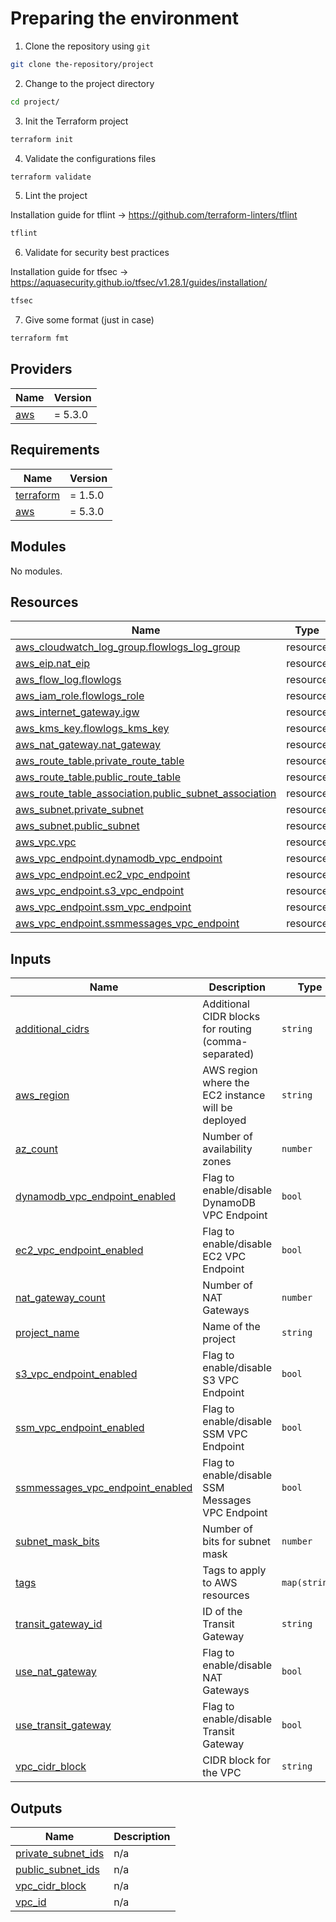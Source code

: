 

# Preparing the environment

1. Clone the repository using `git`
```bash
git clone the-repository/project
```
2. Change to the project directory
```bash
cd project/
```
3. Init the Terraform project
```bash
terraform init
```
4. Validate the configurations files
```bash
terraform validate
```
5. Lint the project

Installation guide for tflint -> https://github.com/terraform-linters/tflint
```bash
tflint
```
6. Validate for security best practices

Installation guide for tfsec -> https://aquasecurity.github.io/tfsec/v1.28.1/guides/installation/
```bash
tfsec
```
7. Give some format (just in case)
```bash
terraform fmt
```

## Providers

| Name | Version |
|------|---------|
| <a name="provider_aws"></a> [aws](#provider\_aws) | = 5.3.0 |

## Requirements

| Name | Version |
|------|---------|
| <a name="requirement_terraform"></a> [terraform](#requirement\_terraform) | = 1.5.0 |
| <a name="requirement_aws"></a> [aws](#requirement\_aws) | = 5.3.0 |

## Modules

No modules.

## Resources

| Name | Type |
|------|------|
| [aws_cloudwatch_log_group.flowlogs_log_group](https://registry.terraform.io/providers/hashicorp/aws/5.3.0/docs/resources/cloudwatch_log_group) | resource |
| [aws_eip.nat_eip](https://registry.terraform.io/providers/hashicorp/aws/5.3.0/docs/resources/eip) | resource |
| [aws_flow_log.flowlogs](https://registry.terraform.io/providers/hashicorp/aws/5.3.0/docs/resources/flow_log) | resource |
| [aws_iam_role.flowlogs_role](https://registry.terraform.io/providers/hashicorp/aws/5.3.0/docs/resources/iam_role) | resource |
| [aws_internet_gateway.igw](https://registry.terraform.io/providers/hashicorp/aws/5.3.0/docs/resources/internet_gateway) | resource |
| [aws_kms_key.flowlogs_kms_key](https://registry.terraform.io/providers/hashicorp/aws/5.3.0/docs/resources/kms_key) | resource |
| [aws_nat_gateway.nat_gateway](https://registry.terraform.io/providers/hashicorp/aws/5.3.0/docs/resources/nat_gateway) | resource |
| [aws_route_table.private_route_table](https://registry.terraform.io/providers/hashicorp/aws/5.3.0/docs/resources/route_table) | resource |
| [aws_route_table.public_route_table](https://registry.terraform.io/providers/hashicorp/aws/5.3.0/docs/resources/route_table) | resource |
| [aws_route_table_association.public_subnet_association](https://registry.terraform.io/providers/hashicorp/aws/5.3.0/docs/resources/route_table_association) | resource |
| [aws_subnet.private_subnet](https://registry.terraform.io/providers/hashicorp/aws/5.3.0/docs/resources/subnet) | resource |
| [aws_subnet.public_subnet](https://registry.terraform.io/providers/hashicorp/aws/5.3.0/docs/resources/subnet) | resource |
| [aws_vpc.vpc](https://registry.terraform.io/providers/hashicorp/aws/5.3.0/docs/resources/vpc) | resource |
| [aws_vpc_endpoint.dynamodb_vpc_endpoint](https://registry.terraform.io/providers/hashicorp/aws/5.3.0/docs/resources/vpc_endpoint) | resource |
| [aws_vpc_endpoint.ec2_vpc_endpoint](https://registry.terraform.io/providers/hashicorp/aws/5.3.0/docs/resources/vpc_endpoint) | resource |
| [aws_vpc_endpoint.s3_vpc_endpoint](https://registry.terraform.io/providers/hashicorp/aws/5.3.0/docs/resources/vpc_endpoint) | resource |
| [aws_vpc_endpoint.ssm_vpc_endpoint](https://registry.terraform.io/providers/hashicorp/aws/5.3.0/docs/resources/vpc_endpoint) | resource |
| [aws_vpc_endpoint.ssmmessages_vpc_endpoint](https://registry.terraform.io/providers/hashicorp/aws/5.3.0/docs/resources/vpc_endpoint) | resource |

## Inputs

| Name | Description | Type | Default | Required |
|------|-------------|------|---------|:--------:|
| <a name="input_additional_cidrs"></a> [additional\_cidrs](#input\_additional\_cidrs) | Additional CIDR blocks for routing (comma-separated) | `string` | `""` | no |
| <a name="input_aws_region"></a> [aws\_region](#input\_aws\_region) | AWS region where the EC2 instance will be deployed | `string` | `"us-east-1"` | no |
| <a name="input_az_count"></a> [az\_count](#input\_az\_count) | Number of availability zones | `number` | `2` | no |
| <a name="input_dynamodb_vpc_endpoint_enabled"></a> [dynamodb\_vpc\_endpoint\_enabled](#input\_dynamodb\_vpc\_endpoint\_enabled) | Flag to enable/disable DynamoDB VPC Endpoint | `bool` | `true` | no |
| <a name="input_ec2_vpc_endpoint_enabled"></a> [ec2\_vpc\_endpoint\_enabled](#input\_ec2\_vpc\_endpoint\_enabled) | Flag to enable/disable EC2 VPC Endpoint | `bool` | `true` | no |
| <a name="input_nat_gateway_count"></a> [nat\_gateway\_count](#input\_nat\_gateway\_count) | Number of NAT Gateways | `number` | `1` | no |
| <a name="input_project_name"></a> [project\_name](#input\_project\_name) | Name of the project | `string` | `"my-project"` | no |
| <a name="input_s3_vpc_endpoint_enabled"></a> [s3\_vpc\_endpoint\_enabled](#input\_s3\_vpc\_endpoint\_enabled) | Flag to enable/disable S3 VPC Endpoint | `bool` | `true` | no |
| <a name="input_ssm_vpc_endpoint_enabled"></a> [ssm\_vpc\_endpoint\_enabled](#input\_ssm\_vpc\_endpoint\_enabled) | Flag to enable/disable SSM VPC Endpoint | `bool` | `true` | no |
| <a name="input_ssmmessages_vpc_endpoint_enabled"></a> [ssmmessages\_vpc\_endpoint\_enabled](#input\_ssmmessages\_vpc\_endpoint\_enabled) | Flag to enable/disable SSM Messages VPC Endpoint | `bool` | `true` | no |
| <a name="input_subnet_mask_bits"></a> [subnet\_mask\_bits](#input\_subnet\_mask\_bits) | Number of bits for subnet mask | `number` | `24` | no |
| <a name="input_tags"></a> [tags](#input\_tags) | Tags to apply to AWS resources | `map(string)` | `{}` | no |
| <a name="input_transit_gateway_id"></a> [transit\_gateway\_id](#input\_transit\_gateway\_id) | ID of the Transit Gateway | `string` | `""` | no |
| <a name="input_use_nat_gateway"></a> [use\_nat\_gateway](#input\_use\_nat\_gateway) | Flag to enable/disable NAT Gateways | `bool` | `true` | no |
| <a name="input_use_transit_gateway"></a> [use\_transit\_gateway](#input\_use\_transit\_gateway) | Flag to enable/disable Transit Gateway | `bool` | `false` | no |
| <a name="input_vpc_cidr_block"></a> [vpc\_cidr\_block](#input\_vpc\_cidr\_block) | CIDR block for the VPC | `string` | `"10.0.0.0/16"` | no |

## Outputs

| Name | Description |
|------|-------------|
| <a name="output_private_subnet_ids"></a> [private\_subnet\_ids](#output\_private\_subnet\_ids) | n/a |
| <a name="output_public_subnet_ids"></a> [public\_subnet\_ids](#output\_public\_subnet\_ids) | n/a |
| <a name="output_vpc_cidr_block"></a> [vpc\_cidr\_block](#output\_vpc\_cidr\_block) | n/a |
| <a name="output_vpc_id"></a> [vpc\_id](#output\_vpc\_id) | n/a |


